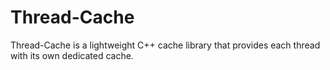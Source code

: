 # Thread-Cache
Thread-Cache is a lightweight C++ cache library that provides each thread with its own dedicated cache.
